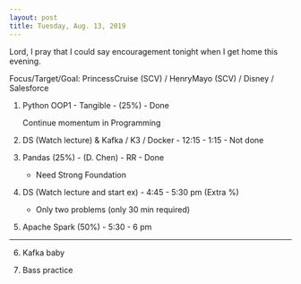 ```yaml
---
layout: post
title: Tuesday, Aug. 13, 2019
---
```


Lord, I pray that I could say encouragement tonight when I get home this evening.
  

Focus/Target/Goal:  PrincessCruise (SCV) / HenryMayo (SCV) / Disney / Salesforce  


1. Python OOP1 - Tangible - (25%) - Done

   Continue momentum in Programming


2. DS (Watch lecture) & Kafka / K3 / Docker - 12:15 - 1:15 - Not done
  
  
3. Pandas (25%) - (D. Chen) - RR - Done
    - Need Strong Foundation
 

4. DS (Watch lecture and start ex) - 4:45 - 5:30 pm (Extra %)
   - Only two problems (only 30 min required)


5. Apache Spark (50%) - 5:30 - 6 pm 

-------------------

6. Kafka baby


7. Bass practice 
